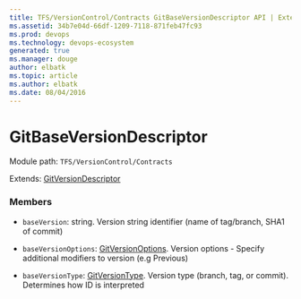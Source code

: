 ```yaml
---
title: TFS/VersionControl/Contracts GitBaseVersionDescriptor API | Extensions for Azure DevOps Services
ms.assetid: 34b7e04d-66df-1209-7118-871feb47fc93
ms.prod: devops
ms.technology: devops-ecosystem
generated: true
ms.manager: douge
author: elbatk
ms.topic: article
ms.author: elbatk
ms.date: 08/04/2016
---
```


# GitBaseVersionDescriptor

Module path: `TFS/VersionControl/Contracts`

Extends: [GitVersionDescriptor](../../../TFS/VersionControl/Contracts/GitVersionDescriptor.md)

### Members

* `baseVersion`: string. Version string identifier (name of tag/branch, SHA1 of commit)

* `baseVersionOptions`: [GitVersionOptions](../../../TFS/VersionControl/Contracts/GitVersionOptions.md). Version options - Specify additional modifiers to version (e.g Previous)

* `baseVersionType`: [GitVersionType](../../../TFS/VersionControl/Contracts/GitVersionType.md). Version type (branch, tag, or commit). Determines how ID is interpreted

